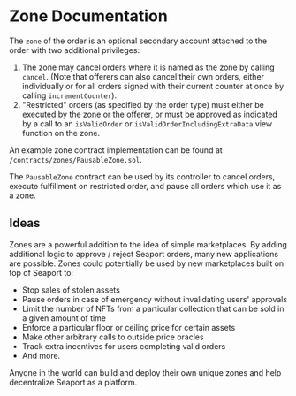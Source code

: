 # Zone Documentation

The `zone` of the order is an optional secondary account attached to the order with two additional privileges:

1. The zone may cancel orders where it is named as the zone by calling `cancel`. (Note that offerers can also cancel their own orders, either individually or for all orders signed with their current counter at once by calling `incrementCounter`).
2. "Restricted" orders (as specified by the order type) must either be executed by the zone or the offerer, or must be approved as indicated by a call to an `isValidOrder` or `isValidOrderIncludingExtraData` view function on the zone.

An example zone contract implementation can be found at `/contracts/zones/PausableZone.sol`.

The `PausableZone` contract can be used by its controller to cancel orders, execute fulfillment on restricted order, and pause all orders which use it as a zone.

## Ideas

Zones are a powerful addition to the idea of simple marketplaces. By adding additional logic to approve / reject Seaport orders, many new applications are possible. Zones could potentially be used by new marketplaces built on top of Seaport to:

- Stop sales of stolen assets
- Pause orders in case of emergency without invalidating users' approvals
- Limit the number of NFTs from a particular collection that can be sold in a given amount of time
- Enforce a particular floor or ceiling price for certain assets
- Make other arbitrary calls to outside price oracles
- Track extra incentives for users completing valid orders
- And more.

Anyone in the world can build and deploy their own unique zones and help decentralize Seaport as a platform.
